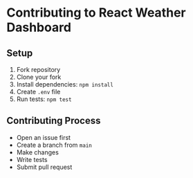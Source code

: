 # Contributing to React Weather Dashboard

## Setup
1. Fork repository
2. Clone your fork
3. Install dependencies: `npm install`
4. Create `.env` file
5. Run tests: `npm test`

## Contributing Process
- Open an issue first
- Create a branch from `main`
- Make changes
- Write tests
- Submit pull request